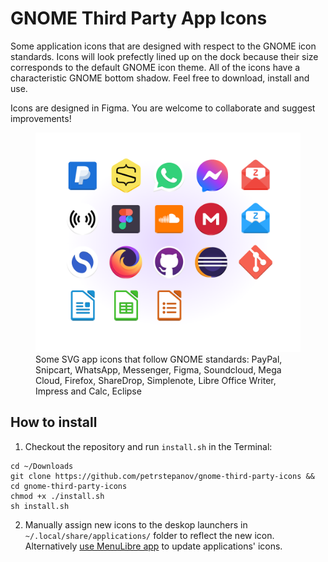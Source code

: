 # GNOME Third Party App Icons
Some application icons that are designed with respect to the GNOME icon standards. Icons will look prefectly lined up on the dock because their size corresponds to the default GNOME icon theme. All of the icons have a characteristic GNOME bottom shadow. Feel free to download, install and use.

Icons are designed in Figma. You are welcome to collaborate and suggest improvements!

<figure>
  <img src="https://github.com/petrstepanov/gnome-third-party-icons/blob/main/resources/preview.png?raw=true" alt="Gnome Application Icons" />
  <figcaption>Some SVG app icons that follow GNOME standards: PayPal, Snipcart, WhatsApp, Messenger, Figma, Soundcloud, Mega Cloud, Firefox, ShareDrop, Simplenote, Libre Office Writer, Impress and Calc, Eclipse</figcaption>
</figure>


## How to install
1. Checkout the repository and run `install.sh` in the Terminal:
```
cd ~/Downloads
git clone https://github.com/petrstepanov/gnome-third-party-icons && cd gnome-third-party-icons
chmod +x ./install.sh
sh install.sh
```

2. Manually assign new icons to the deskop launchers in `~/.local/share/applications/` folder to reflect the new icon. Alternatively [use MenuLibre app](https://bluesabre.org/menulibre/) to update applications' icons.
